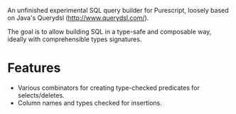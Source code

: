 An unfinished experimental SQL query builder for Purescript, loosely based on Java's Querydsl (http://www.querydsl.com/).

The goal is to allow building SQL in a type-safe and composable way, ideally with comprehensible types signatures.

# Features
 - Various combinators for creating type-checked predicates for selects/deletes.
 - Column names and types checked for insertions.
